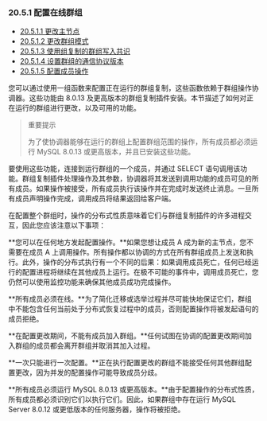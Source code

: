 ### 20.5.1 配置在线群组

- [20.5.1.1 更改主节点](./20.05.01.01.更改主节点.md)
- [20.5.1.2 更改群组模式](./20.05.01.02.更改群组模式.md)
- [20.5.1.3 使用组复制的群组写入共识](./20.05.01.03.使用组复制的群组写入共识.md)
- [20.5.1.4 设置群组的通信协议版本](./20.05.01.04.设置群组的通信协议版本.md)
- [20.5.1.5 配置成员操作](./20.05.01.05.配置成员操作.md)

您可以通过使用一组函数来配置正在运行的群组复制，这些函数依赖于群组操作协调器。这些功能由 8.0.13 及更高版本的群组复制插件安装。本节描述了如何对正在运行的群组进行更改，以及可用的功能。

> 重要提示
>
> 为了使协调器能够在运行的群组上配置群组范围的操作，所有成员都必须运行 MySQL 8.0.13 或更高版本，并且已安装这些功能。

要使用这些功能，连接到运行群组的一个成员，并通过 SELECT 语句调用该功能。群组复制插件处理操作及其参数，协调器将其发送到调用功能的成员可见的所有成员。如果操作被接受，所有成员执行该操作并在完成时发送终止消息。一旦所有成员声明操作完成，调用成员将结果返回给客户端。

在配置整个群组时，操作的分布式性质意味着它们与群组复制插件的许多进程交互，因此您应该注意以下事项：

**您可以在任何地方发起配置操作。**如果您想让成员 A 成为新的主节点，您不需要在成员 A 上调用操作。所有操作都以协调的方式在所有群组成员上发送和执行。此外，操作的分布式执行有一个不同的后果：如果调用成员死亡，任何已经运行的配置进程将继续在其他成员上运行。在极不可能的事件中，调用成员死亡，您仍然可以使用监控功能来确保其他成员成功完成操作。

**所有成员必须在线。**为了简化迁移或选举过程并尽可能快地保证它们，群组中不能包含任何当前处于分布式恢复过程中的成员，否则配置操作将被发起语句的成员拒绝。

**在配置更改期间，不能有成员加入群组。**任何试图在协调的配置更改期间加入群组的成员都会离开群组并取消其加入过程。

**一次只能进行一次配置。**正在执行配置更改的群组不能接受任何其他群组配置更改，因为并发的配置操作可能导致成员分歧。

**所有成员必须运行 MySQL 8.0.13 或更高版本。**由于配置操作的分布式性质，所有成员都必须识别它们以执行它们。因此，如果群组中存在运行 MySQL Server 8.0.12 或更低版本的任何服务器，操作将被拒绝。